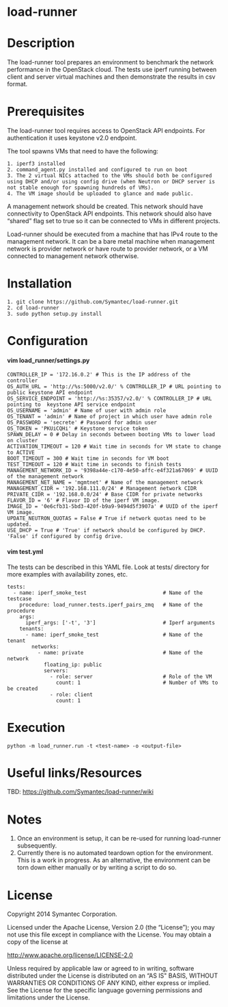 load-runner
===========

# Description

The load-runner tool prepares an environment to benchmark the network performance in the OpenStack cloud. The tests use iperf running between client and server virtual machines and then demonstrate the results in csv format.

# Prerequisites

The load-runner tool requires access to OpenStack API endpoints. For authentication it uses keystone v2.0 endpoint.

The tool spawns VMs that need to have the following:
```
1. iperf3 installed
2. command_agent.py installed and configured to run on boot
3. The 2 virtual NICs attached to the VMs should both be configured using DHCP and/or using config drive (when Neutron or DHCP server is not stable enough for spawning hundreds of VMs). 
4. The VM image should be uploaded to glance and made public.
```

A management network should be created. This network should have connectivity to OpenStack API endpoints. This network should also have “shared” flag set to true so it can be connected to VMs in different projects.

Load-runner should be executed from a machine that has IPv4 route to the management network. It can be a bare metal machine when management network is provider network or have route to provider network, or a VM connected to management network otherwise.

# Installation

```
1. git clone https://github.com/Symantec/load-runner.git
2. cd load-runner 
3. sudo python setup.py install 
```

# Configuration

#### vim load_runner/settings.py

```
CONTROLLER_IP = '172.16.0.2' # This is the IP address of the controller
OS_AUTH_URL = 'http://%s:5000/v2.0/' % CONTROLLER_IP # URL pointing to public keystone API endpoint
OS_SERVICE_ENDPOINT = 'http://%s:35357/v2.0/' % CONTROLLER_IP # URL pointing to  keystone API service endpoint
OS_USERNAME = 'admin' # Name of user with admin role
OS_TENANT = 'admin' # Name of project in which user have admin role
OS_PASSWORD = 'secrete' # Password for admin user
OS_TOKEN = 'PKUiCQHi' # Keystone service token
SPAWN_DELAY = 0 # Delay in seconds between booting VMs to lower load on cluster
ACTIVATION_TIMEOUT = 120 # Wait time in seconds for VM state to change to ACTIVE
BOOT_TIMEOUT = 300 # Wait time in seconds for VM boot
TEST_TIMEOUT = 120 # Wait time in seconds to finish tests
MANAGEMENT_NETWORK_ID = '9398a44e-c170-4e50-affc-e4f321a67069' # UUID of the management network
MANAGEMENT_NET_NAME = 'mgmtnet' # Name of the management network
MANAGEMENT_CIDR = '192.168.111.0/24' # Management network CIDR
PRIVATE_CIDR = '192.168.0.0/24' # Base CIDR for private networks
FLAVOR_ID = '6' # Flavor ID of the iperf VM image.
IMAGE_ID = '0e6cfb31-5bd3-420f-b9a9-9494d5f3907a' # UUID of the iperf VM image.
UPDATE_NEUTRON_QUOTAS = False # True if network quotas need to be updated.
USE_DHCP = True # 'True' if network should be configured by DHCP. 'False' if configured by config drive.
```

#### vim test.yml
The tests can be described in this YAML file. Look at tests/ directory for more examples with availability zones, etc.
```
tests:
  - name: iperf_smoke_test                         # Name of the testcase
    procedure: load_runner.tests.iperf_pairs_zmq   # Name of the procedure
    args:
      iperf_args: ['-t', '3']                      # Iperf arguments
    tenants:
      - name: iperf_smoke_test                     # Name of the tenant
        networks:
          - name: private                          # Name of the network
            floating_ip: public                    
            servers:
              - role: server                       # Role of the VM
                count: 1                           # Number of VMs to be created
              - role: client
                count: 1
```


# Execution

```
python -m load_runner.run -t <test-name> -o <output-file>
```

# Useful links/Resources

TBD: https://github.com/Symantec/load-runner/wiki

# Notes 

1. Once an environment is setup, it can be re-used for running load-runner subsequently. 
2. Currently there is no automated teardown option for the environment. This is a work in progress. As an alternative, the environment can be torn down either manually or by writing a script to do so.

# License

Copyright 2014 Symantec Corporation.

Licensed under the Apache License, Version 2.0 (the “License”); you may not use this file except in compliance with the License. You may obtain a copy of the license at

http://www.apache.org/license/LICENSE-2.0

Unless required by applicable law or agreed to in writing, software distributed under the License is distributed on an “AS IS" BASIS, WITHOUT WARRANTIES OR CONDITIONS OF ANY KIND, either express or implied. See the License for the specific language governing permissions and limitations under the License.


